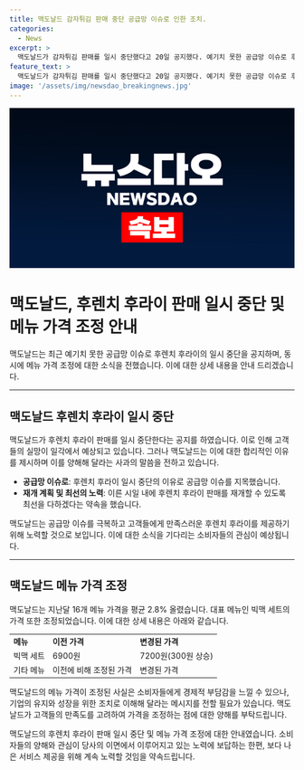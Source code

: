 ```yaml
---
title: 맥도날드 감자튀김 판매 중단 공급망 이슈로 인한 조치.
categories:
  - News
excerpt: >
  맥도날드가 감자튀김 판매를 일시 중단했다고 20일 공지했다. 예기치 못한 공급망 이슈로 후렌치 후라이를 제공할 수 없게 된 것으로, 판매 재개를 위해 최선을 다할 것이라고 밝혔다. 이와 별개로, 지난달 16개 메뉴 가격을 평균 2.8% 인상한 것으로 알려졌다. 대표 메뉴 빅맥 세트의 가격은 6900원에서 7200원으로 300원 올랐다. (150자)
feature_text: >
  맥도날드가 감자튀김 판매를 일시 중단했다고 20일 공지했다. 예기치 못한 공급망 이슈로 후렌치 후라이를 제공할 수 없게 된 것으로, 판매 재개를 위해 최선을 다할 것이라고 밝혔다. 이와 별개로, 지난달 16개 메뉴 가격을 평균 2.8% 인상한 것으로 알려졌다. 대표 메뉴 빅맥 세트의 가격은 6900원에서 7200원으로 300원 올랐다. (150자)
image: '/assets/img/newsdao_breakingnews.jpg'
---
```


<p><img src="/assets/img/newsdao_breakingnews.jpg" alt="pcversion 속보" /></p>

<h1>맥도날드, 후렌치 후라이 판매 일시 중단 및 메뉴 가격 조정 안내</h1>

<p data-ke-size="size16">맥도날드는 최근 예기치 못한 공급망 이슈로 후렌치 후라이의 일시 중단을 공지하며, 동시에 메뉴 가격 조정에 대한 소식을 전했습니다. 이에 대한 상세 내용을 안내 드리겠습니다.</p>

<hr>

<h2>맥도날드 후렌치 후라이 일시 중단</h2>

<p data-ke-size="size16">맥도날드가 후렌치 후라이 판매를 일시 중단한다는 공지를 하였습니다. 이로 인해 고객들의 실망이 일각에서 예상되고 있습니다. 그러나 맥도날드는 이에 대한 합리적인 이유를 제시하며 이를 양해해 달라는 사과의 말씀을 전하고 있습니다.</p>

<ul>
    <li><b>공급망 이슈로</b>: 후렌치 후라이 일시 중단의 이유로 공급망 이슈를 지목했습니다.</li>
    <li><b>재개 계획 및 최선의 노력</b>: 이른 시일 내에 후렌치 후라이 판매를 재개할 수 있도록 최선을 다하겠다는 약속을 했습니다.</li>
</ul>

<p data-ke-size="size16">맥도날드는 공급망 이슈를 극복하고 고객들에게 만족스러운 후렌치 후라이를 제공하기 위해 노력할 것으로 보입니다. 이에 대한 소식을 기다리는 소비자들의 관심이 예상됩니다.</p>

<hr>

<h2>맥도날드 메뉴 가격 조정</h2>

<p data-ke-size="size16">맥도날드는 지난달 16개 메뉴 가격을 평균 2.8% 올렸습니다. 대표 메뉴인 빅맥 세트의 가격 또한 조정되었습니다. 이에 대한 상세 내용은 아래와 같습니다.</p>

<table>
    <tr>
        <td><b>메뉴</b></td>
        <td><b>이전 가격</b></td>
        <td><b>변경된 가격</b></td>
    </tr>
    <tr>
        <td>빅맥 세트</td>
        <td>6900원</td>
        <td>7200원(300원 상승)</td>
    </tr>
    <tr>
        <td>기타 메뉴</td>
        <td>이전에 비해 조정된 가격</td>
        <td>변경된 가격</td>
    </tr>
</table>

<p data-ke-size="size16">맥도날드의 메뉴 가격이 조정된 사실은 소비자들에게 경제적 부담감을 느낄 수 있으나, 기업의 유지와 성장을 위한 조치로 이해해 달라는 메시지를 전할 필요가 있습니다. 맥도날드가 고객들의 만족도를 고려하여 가격을 조정하는 점에 대한 양해를 부탁드립니다.</p>

<p data-ke-size="size16">맥도날드의 후렌치 후라이 판매 일시 중단 및 메뉴 가격 조정에 대한 안내였습니다. 소비자들의 양해와 관심이 당사의 이면에서 이루어지고 있는 노력에 보답하는 한편, 보다 나은 서비스 제공을 위해 계속 노력할 것임을 약속드립니다.</p>

<p data-ke-size="size16">&nbsp;</p>


